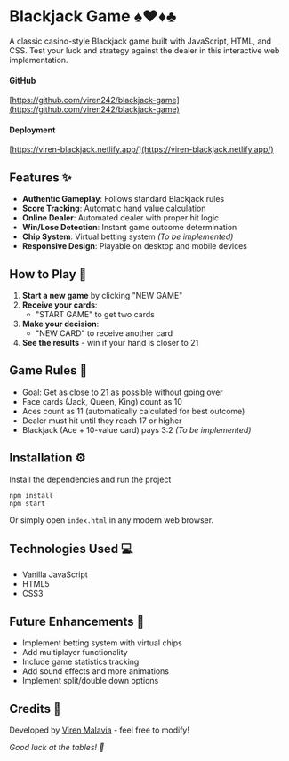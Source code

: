 # Blackjack Game ♠️♥️♦️♣️

A classic casino-style Blackjack game built with JavaScript, HTML, and CSS. Test your luck and strategy against the dealer in this interactive web implementation.

#### GitHub

[https://github.com/viren242/blackjack-game](https://github.com/viren242/blackjack-game)

#### Deployment

[https://viren-blackjack.netlify.app/](https://viren-blackjack.netlify.app/)

## Features ✨

- **Authentic Gameplay**: Follows standard Blackjack rules
- **Score Tracking**: Automatic hand value calculation
- **Online Dealer**: Automated dealer with proper hit logic
- **Win/Lose Detection**: Instant game outcome determination
- **Chip System**: Virtual betting system _(To be implemented)_
- **Responsive Design**: Playable on desktop and mobile devices

## How to Play 🚀

1. **Start a new game** by clicking "NEW GAME"
2. **Receive your cards**:
   - "START GAME" to get two cards
3. **Make your decision**:
   - "NEW CARD" to receive another card
4. **See the results** - win if your hand is closer to 21

## Game Rules 📜

- Goal: Get as close to 21 as possible without going over
- Face cards (Jack, Queen, King) count as 10
- Aces count as 11 (automatically calculated for best outcome)
- Dealer must hit until they reach 17 or higher
- Blackjack (Ace + 10-value card) pays 3:2 _(To be implemented)_

## Installation ⚙️

Install the dependencies and run the project

```
npm install
npm start
```

Or simply open `index.html` in any modern web browser.

## Technologies Used 💻

- Vanilla JavaScript
- HTML5
- CSS3

## Future Enhancements 🔮

- Implement betting system with virtual chips
- Add multiplayer functionality
- Include game statistics tracking
- Add sound effects and more animations
- Implement split/double down options

## Credits 🙏

Developed by [Viren Malavia](https://github.com/viren242) - feel free to modify!

_Good luck at the tables! 🎲_
